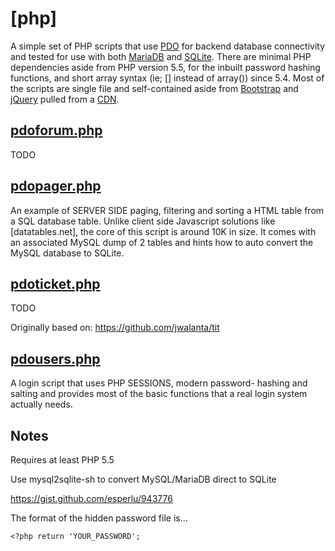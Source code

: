 # [php]

A simple set of PHP scripts that use [PDO] for backend database
connectivity and tested for use with both [MariaDB] and [SQLite]. There
are minimal PHP dependencies aside from PHP version 5.5, for the inbuilt
password hashing functions, and short array syntax (ie; [] instead of
array()) since 5.4. Most of the scripts are single file and
self-contained aside from [Bootstrap] and [jQuery] pulled from a [CDN].


## [pdoforum.php]

TODO


## [pdopager.php]

An example of SERVER SIDE paging, filtering and sorting a HTML table
from a SQL database table. Unlike client side Javascript solutions like
[datatables.net], the core of this script is around 10K in size. It
comes with an associated MySQL dump of 2 tables and hints how to auto
convert the MySQL database to SQLite.


## [pdoticket.php]

TODO

Originally based on: https://github.com/jwalanta/tit


## [pdousers.php]

A login script that uses PHP SESSIONS, modern password- hashing and
salting and provides most of the basic functions that a real login
system actually needs.


## Notes

Requires at least PHP 5.5

Use mysql2sqlite-sh to convert MySQL/MariaDB direct to SQLite

https://gist.github.com/esperlu/943776

The format of the hidden password file is...

    <?php return 'YOUR_PASSWORD';


[PDO]: http://php.net/PDO
[MariaDB]: http://mariadb.org
[SQLite]: http://sqlite.org
[Bootstrap]: http://getbootstrap.com
[jQuery]: http://jquery.com
[CDN]: http://bootstrapcdn.com

[pdoforum.php]: pdoforum.php
[pdopager.php]: pdopager.php
[pdoticket.php]: pdoticket.php
[pdousers.php]: pdousers.php
